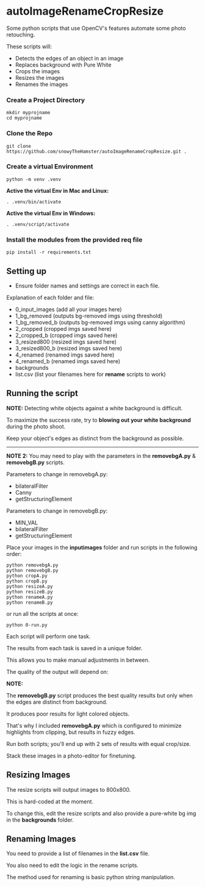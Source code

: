 # autoImageRenameCropResize

Some python scripts that use OpenCV's features automate some photo retouching.

These scripts will:

+ Detects the edges of an object in an image
+ Replaces background with Pure White
+ Crops the images
+ Resizes the images
+ Renames the images

### Create a Project Directory
```
mkdir myprojname
cd myprojname
```

### Clone the Repo
```
git clone https://github.com/snowyTheHamster/autoImageRenameCropResize.git .
```

### Create a virtual Environment
```
python -m venv .venv
```

**Active the virtual Env in Mac and Linux:**
```
. .venv/bin/activate

```

**Active the virtual Env in Windows:**
```
. .venv/script/activate

```

### Install the modules from the provided req file
```
pip install -r requirements.txt
```

## Setting up

+ Ensure folder names and settings are correct in each file.

Explanation of each folder and file:

+ 0_input_images (add all your images here)
+ 1_bg_removed   (outputs bg-removed imgs using threshold)
+ 1_bg_removed_b (outputs bg-removed imgs using canny algorithm)
+ 2_cropped      (cropped imgs saved here)
+ 2_cropped_b    (cropped imgs saved here)
+ 3_resized800   (resized imgs saved here)
+ 3_resized800_b (resized imgs saved here)
+ 4_renamed      (renamed imgs saved here)
+ 4_renamed_b    (renamed imgs saved here)
+ backgrounds
+ list.csv (list your filenames here for **rename** scripts to work)

## Running the script

**NOTE:** Detecting white objects against a white background is difficult.

To maximize the success rate, try to **blowing out your white background** during the photo shoot.

Keep your object's edges as distinct from the background as possible.

---

**NOTE 2:** You may need to play with the parameters in the **removebgA.py** & **removebgB.py** scripts.

Parameters to change in removebgA.py:

+ bilateralFilter
+ Canny
+ getStructuringElement

Parameters to change in removebgB.py:

+ MIN_VAL
+ bilateralFilter
+ getStructuringElement

Place your images in the **inputimages** folder and run scripts in the following order:

```
python removebgA.py
python removebgB.py
python cropA.py
python cropB.py
python resizeA.py
python resizeB.py
python renameA.py
python renameB.py
```

or run all the scripts at once:

```
python 0-run.py
```

Each script will perform one task.

The results from each task is saved in a unique folder.

This allows you to make manual adjustments in between.

The quality of the output will depend on:

**NOTE:**

The **removebgB.py** script produces the best quality results but only when the edges are distinct from background.

It produces poor results for light colored objects.

That's why I included **removebgA.py** which is configured to minimize highlights from clipping, but results in fuzzy edges.

Run both scripts; you'll end up with 2 sets of results with equal crop/size.

Stack these images in a photo-editor for finetuning.


## Resizing Images

The resize scripts will output images to 800x800.

This is hard-coded at the moment.

To change this, edit the resize scripts and also provide a pure-white bg img in the **backgrounds** folder.


## Renaming Images

You need to provide a list of filenames in the **list.csv** file.

You also need to edit the logic in the rename scripts.

The method used for renaming is basic python string manipulation.